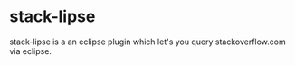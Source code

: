stack-lipse
===========

stack-lipse is a an eclipse plugin which let's you query stackoverflow.com via eclipse.
